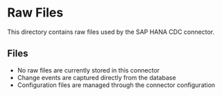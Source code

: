 # Raw Files

This directory contains raw files used by the SAP HANA CDC connector.

## Files

- No raw files are currently stored in this connector
- Change events are captured directly from the database
- Configuration files are managed through the connector configuration
